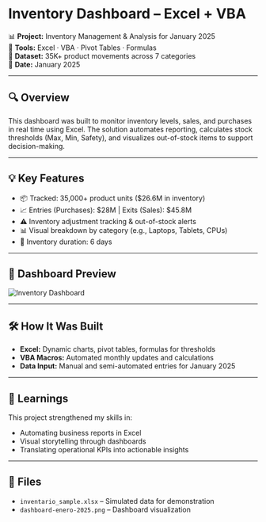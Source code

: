 # Inventory Dashboard – Excel + VBA

📊 **Project:** Inventory Management & Analysis for January 2025  
🧰 **Tools:** Excel · VBA · Pivot Tables · Formulas  
📁 **Dataset:** 35K+ product movements across 7 categories  
📅 **Date:** January 2025

---

## 🔍 Overview

This dashboard was built to monitor inventory levels, sales, and purchases in real time using Excel. The solution automates reporting, calculates stock thresholds (Max, Min, Safety), and visualizes out-of-stock items to support decision-making.

---

## 💡 Key Features

- 📦 Tracked: 35,000+ product units ($26.6M in inventory)
- 📈 Entries (Purchases): $28M | Exits (Sales): $45.8M
- ⚠️ Inventory adjustment tracking & out-of-stock alerts
- 📊 Visual breakdown by category (e.g., Laptops, Tablets, CPUs)
- 📆 Inventory duration: 6 days

---

## 📸 Dashboard Preview

![Inventory Dashboard]("C:\Users\patri\Desktop\PORTFOLIO_DATA_2025\1_EXCEL_2025_DASHBOARDS\1_EXCEL_SHEET\3_Proyecto_Gestion_inventario_2024_2025\inventory-dashboard-excel-vba\imagesdashboard_enero_2025.png")

---

## 🛠 How It Was Built

- **Excel:** Dynamic charts, pivot tables, formulas for thresholds
- **VBA Macros:** Automated monthly updates and calculations
- **Data Input:** Manual and semi-automated entries for January 2025

---

## 📌 Learnings

This project strengthened my skills in:
- Automating business reports in Excel
- Visual storytelling through dashboards
- Translating operational KPIs into actionable insights

---

## 📂 Files

- `inventario_sample.xlsx` – Simulated data for demonstration  
- `dashboard-enero-2025.png` – Dashboard visualization
